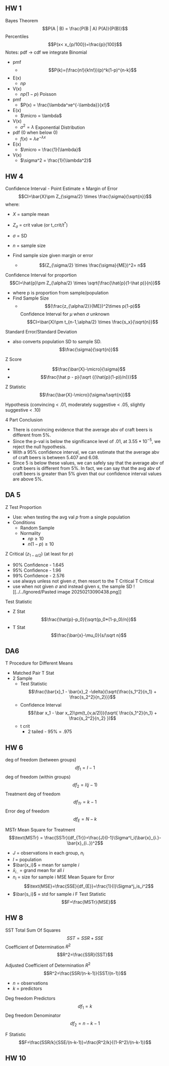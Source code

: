 ## HW 1
Bayes Theorem
$$P(A | B) = \frac{P(B | A) P(A)}{P(B)}$$
Percentiles
$$P(x< x_{p/100})=\frac{p}{100}$$
Notes: pdf -> cdf we integrate
Binomial 
- pmf
	- $$P(k)=(\frac{n!}{k!n!})(p)^k(1-p)^{n-k}$$
- E(x)
	- $np$
- V(x)
	- $np(1-p)$
Poisson 
- pmf
	- $P(x) = \frac{\lambda^xe^{-\lambda}}{x!}$
- E(x)
	- $\micro = \lambda$
- V(x)
	- $\sigma^2 = \lambda$
Exponential Distribution
- pdf (0 when below 0)
	- $f(x) = \lambda e^{-\lambda x}$
- E(x)
	- $\micro = \frac{1}{\lambda}$
- V(x)
	- $\sigma^2 = \frac{1}{\lambda^2}$


## HW 4
Confidence Interval - Point Estimate $\pm$ Margin of Error
$$CI=\bar{X}\pm Z_{\sigma/2} \times \frac{\sigma}{\sqrt{n}}$$
where:
- $X$ = sample mean
- $Z_\sigma$ = crit value (or t_crit/$t^*$)
- $\sigma$ = SD
- $n$ = sample size

- Find sample size given margin or error
	- $$(Z_{\sigma/2} \times \frac{\sigma}{ME})^2= n$$


Confidence Interval for proportion
$$CI=\hat{p}\pm Z_{\alpha/2} \times \sqrt{\frac{\hat{p}(1-\hat p)}{n}}$$

- where p is proportion from $\text{sample}/\text{population}$
- Find Sample Size
	- $$(\frac{z_{\alpha/2}}{ME})^2\times p(1-p)$$
Confidence Interval for $\mu$ when $\sigma$ unknown
$$CI=\bar{X}\pm t_{n-1,\alpha/2} \times \frac{s_x}{\sqrt{n}}$$

Standard Error/Standard Deviation
- also converts population SD to sample SD.
$$\frac{\sigma}{\sqrt{n}}$$

Z Score
- $$\frac{\bar{X}-\micro}{\sigma}$$
- $$\frac{\hat p - p}{\sqrt {(\hat{p}(1-p))/n)}}$$

Z Statistic
$$\frac{\bar{X}-\micro}{\sigma/\sqrt{n}}$$

Hypothesis
(convincing < .01, moderately suggestive < .05, slightly suggestive < .10)

4 Part Conclusion
- There is convincing evidence that the average abv of craft beers is different from 5%.
- Since the p-val is below the significance level of .01, at $3.55*10^{-5}$, we reject the null hypothesis.
- With a 95% confidence interval, we can estimate that the average abv of craft beers is between 5.407 and 6.08. 
- Since 5 is below these values, we can safely say that the average abv of craft beers is different from 5%. In fact, we can say that the avg abv of craft beers is greater than 5% given that our confidence interval values are above 5%.
## DA 5
Z Test Proportion
- Use: when testing the avg val $p$ from a single population
- Conditions
	- Random Sample
	- Normality
		- $np \geq 10$
		- $n(1-p) \geq 10$

Z Critical ($z_{1-\alpha/2}$) (at least for $p$)
- 90% Confidence - 1.645
- 95% Confidence - 1.96
- 99% Confidence - 2.576
- use always unless not given $\sigma$, then resort to the T Critical
T Critical
- use when not given $\sigma$ and instead given $s$, the sample SD
![[../../Ignored/Pasted image 20250213090438.png]]

Test Statistic
- Z Stat$$\frac{\hat{p}-p_0}{\sqrt{p_0*(1-p_0)/n}}$$
- T Stat $$\frac{\bar{x}-\mu_0}{s/\sqrt n}$$
## DA6 
T Procedure for Different Means
- Matched Pair T Stat
- 2 Sample
	- Test Statistic$$\frac{\bar{x}_1 - \bar{x}_2 -\delta}{\sqrt{\frac{s_1^2}{n_1} + \frac{s_2^2}{n_2}}}$$
	- Confidence Interval $$(\bar x_1 - \bar x_2)\pm(t_{v,a/2)})(\sqrt{ \frac{s_1^2}{n_1} + \frac{s_2^2}{n_2} })$$
	- t crit
		- 2 tailed - 95% = .975

## HW 6
deg of freedom (between groups) $$df_{1}=I-1$$
deg of freedom (within groups)$$df_{2}=I(j-1)$$
Treatment deg of freedom $$df_{Tr}=k-1$$
Error deg of freedom $$df_{E}=N-k$$

MSTr Mean Square for Treatment
$$\text{MSTr} = \frac{SSTr}{df_{Tr}}=\frac{J}{I-1}\Sigma^I_i(\bar{x}_{i.}-\bar{x}_{i..})^2$$
- $J$ = observations in each group, $n_i$
- $I$ = population
- $\bar{x_i}$ = mean for sample $i$
- $\bar{x}_{i..}$ = grand mean for all $i$
- $n_i$ = size for sample i
MSE Mean Square for Error
$$\text{MSE}=\frac{SSE}{df_{E}}=\frac{1}{I}\Sigma^j_is_i^2$$
- $\bar{s_i}$ = std for sample $i$
F Test Statistic
$$F=\frac{MSTr}{MSE}$$
## HW 8
SST Total Sum Of Squares
$$SST=SSR + SSE$$
Coefficient of Determination $R^2$
$$R^2=\frac{SSR}{SST}$$

Adjusted Coefficient of Determination $R^2$
$$R^2=\frac{SSR/(n-k-1)}{SST/(n-1)}$$
- $n$ = observations
- $k$ = predictors

Deg freedom Predictors$$df_1=k$$
Deg freedom Denominator$$df_2=n-k-1$$

F Statistic
$$F=\frac{SSR/k}{SSE/(n-k-1)}=\frac{R^2/k}{(1-R^2)/(n-k-1)}$$

## HW 10